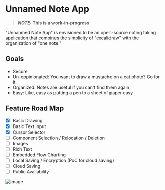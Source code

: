 # Unnamed Note App
> **_NOTE:_ This is a work-in-progress**

"Unnanmed Note App" is envisioned to be an open-source noting taking application that combines the simplicity of "excalidraw" with the organization of "one note."
## Goals
- Secure
- Un-oppinionated: You want to draw a mustache on a cat photo? Go for it.
- Organized: Notes are useful if you can't find them again
- Easy: Like, easy as putting a pen to a sheet of paper easy
## Feature Road Map
- [x] Basic Drawing
- [x] Basic Text Input
- [x] Cursor Selector
- [ ] Component Selection / Relocation / Deletion
- [ ] Images
- [ ] Rich Text
- [ ] Embedded Flow Charting
- [ ] Local Saving / Encryption (PoC for cloud saving)
- [ ] Cloud Saving
- [ ] Public Availability

![image](https://user-images.githubusercontent.com/15352978/200196432-e1090c34-8e1b-4eae-b35b-318a0733a677.png)
